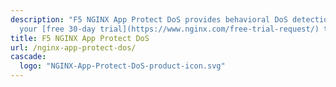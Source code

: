 ```yaml
---
description: "F5 NGINX App Protect DoS provides behavioral DoS detection and mitigation.\n\nRequest
  your [free 30-day trial](https://www.nginx.com/free-trial-request/) today. \n"
title: F5 NGINX App Protect DoS
url: /nginx-app-protect-dos/
cascade:
  logo: "NGINX-App-Protect-DoS-product-icon.svg"
---
```


